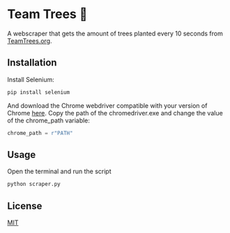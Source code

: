 # Team Trees 🌳
A webscraper that gets the amount of trees planted every 10 seconds from [TeamTrees.org](https://teamtrees.org/).

## Installation
Install Selenium: 

```bash
pip install selenium
```

And download the Chrome webdriver compatible with your version of Chrome [here](https://chromedriver.chromium.org/downloads). Copy the path of the chromedriver.exe and change the value of the chrome_path variable:

```python
chrome_path = r"PATH"
```

## Usage
Open the terminal and run the script

```bash
python scraper.py
```

## License
[MIT](https://choosealicense.com/licenses/mit/)